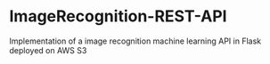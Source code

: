 # ImageRecognition-REST-API
Implementation of a image recognition machine learning API in Flask deployed on AWS S3
